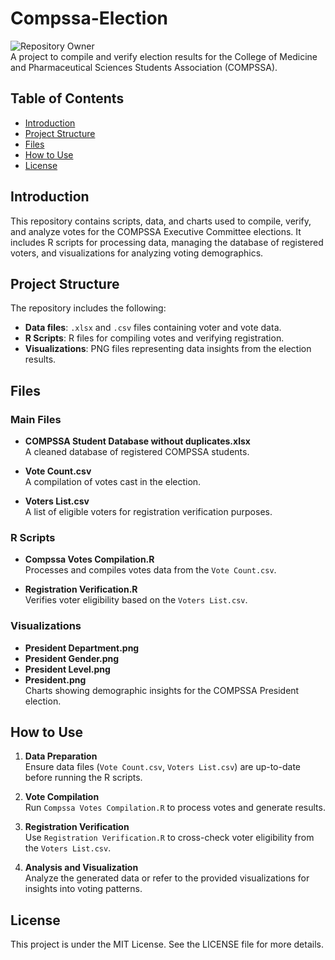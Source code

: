 # Compssa-Election

![Repository Owner](https://github.com/Heph-Akin)  
A project to compile and verify election results for the College of Medicine and Pharmaceutical Sciences Students Association (COMPSSA).

## Table of Contents
- [Introduction](#introduction)
- [Project Structure](#project-structure)
- [Files](#files)
- [How to Use](#how-to-use)
- [License](#license)

## Introduction
This repository contains scripts, data, and charts used to compile, verify, and analyze votes for the COMPSSA Executive Committee elections. It includes R scripts for processing data, managing the database of registered voters, and visualizations for analyzing voting demographics.

## Project Structure

The repository includes the following:
- **Data files**: `.xlsx` and `.csv` files containing voter and vote data.
- **R Scripts**: R files for compiling votes and verifying registration.
- **Visualizations**: PNG files representing data insights from the election results.

## Files

### Main Files
- **COMPSSA Student Database without duplicates.xlsx**  
  A cleaned database of registered COMPSSA students.

- **Vote Count.csv**  
  A compilation of votes cast in the election.

- **Voters List.csv**  
  A list of eligible voters for registration verification purposes.

### R Scripts
- **Compssa Votes Compilation.R**  
  Processes and compiles votes data from the `Vote Count.csv`.

- **Registration Verification.R**  
  Verifies voter eligibility based on the `Voters List.csv`.

### Visualizations
- **President Department.png**  
- **President Gender.png**  
- **President Level.png**  
- **President.png**  
  Charts showing demographic insights for the COMPSSA President election.

## How to Use

1. **Data Preparation**  
   Ensure data files (`Vote Count.csv`, `Voters List.csv`) are up-to-date before running the R scripts.

2. **Vote Compilation**  
   Run `Compssa Votes Compilation.R` to process votes and generate results.

3. **Registration Verification**  
   Use `Registration Verification.R` to cross-check voter eligibility from the `Voters List.csv`.

4. **Analysis and Visualization**  
   Analyze the generated data or refer to the provided visualizations for insights into voting patterns.

## License
This project is under the MIT License. See the LICENSE file for more details.
